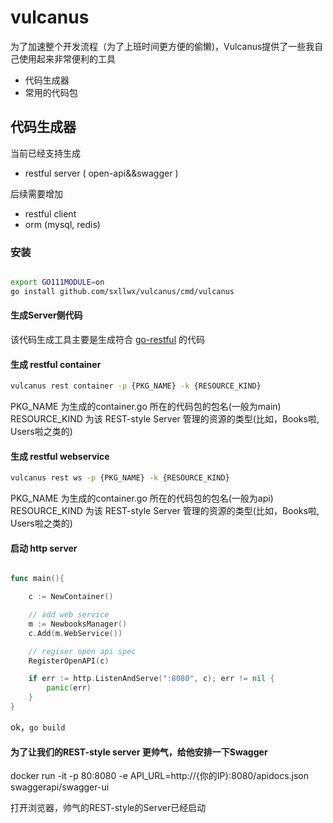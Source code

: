 # vulcanus

为了加速整个开发流程（为了上班时间更方便的偷懒)，Vulcanus提供了一些我自己使用起来非常便利的工具

- 代码生成器
- 常用的代码包


## 代码生成器

当前已经支持生成

- restful server ( open-api&&swagger )

后续需要增加

- restful client
- orm (mysql, redis)



### 安装

```bash

export GO111MODULE=on
go install github.com/sxllwx/vulcanus/cmd/vulcanus

```
#### 生成Server侧代码

该代码生成工具主要是生成符合 [go-restful](https://github.com/emicklei/go-restful.git) 的代码

#### 生成 restful container

```bash
vulcanus rest container -p {PKG_NAME} -k {RESOURCE_KIND}
```

PKG_NAME 为生成的container.go 所在的代码包的包名(一般为main)
RESOURCE_KIND 为该 REST-style Server 管理的资源的类型(比如，Books啦, Users啦之类的)

#### 生成 restful webservice

```bash
vulcanus rest ws -p {PKG_NAME} -k {RESOURCE_KIND}
```

PKG_NAME 为生成的container.go 所在的代码包的包名(一般为api)
RESOURCE_KIND 为该 REST-style Server 管理的资源的类型(比如，Books啦, Users啦之类的)


#### 启动 http server

```go

func main(){

	c := NewContainer()

	// add web service
	m := NewbooksManager()
	c.Add(m.WebService())

	// regiser open api spec
	RegisterOpenAPI(c)

	if err := http.ListenAndServe(":8080", c); err != nil {
		panic(err)
	}
}

```

ok，```go build```

#### 为了让我们的REST-style server 更帅气，给他安排一下Swagger

docker run -it -p 80:8080 -e API_URL=http://{你的IP}:8080/apidocs.json swaggerapi/swagger-ui

打开浏览器，帅气的REST-style的Server已经启动
